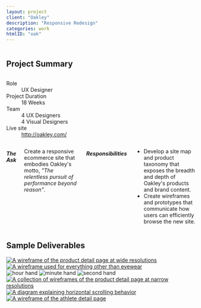 ```yaml
---
layout: project
client: "Oakley"
description: "Responsive Redesign"
categories: work
htmlID: "oak"
---
```


<div class="row">
    <div class="small-12 columns">
        <h2>Project Summary</h2>
    </div>
    <div class="small-12 medium-4 large-4 columns">
        <dl>
            <dt>Role</dt>
            <dd>UX Designer</dd>
            <dt>Project Duration</dt>
            <dd>18 Weeks</dd>
            <dt>Team</dt>
            <dd>
                4 UX Designers<br />
                4 Visual Designers<br />
            </dd>
            <dt>Live site</dt>
            <dd>
                <a href="http://oakley.com/">http://oakley.com/</a><br />
            </dd>
        </dl>
    </div>
    <div class="small-12 medium-8 large-8 columns lede">
        <h5>The Ask</h5>
        <p>
            Create a responsive ecommerce site that embodies Oakley's motto, <em>"The relentless pursuit of performance beyond reason"</em>.
        </p>
        <h5>Responsibilities</h5>
        <ul>
            <li>
                Develop a site map and product taxonomy that exposes the breadth and depth of Oakley's products and brand content.
            </li>
            <li>
                Create wireframes and prototypes that communicate how users can efficiently browse the new site.
            </li>
        </ul>
    </div>
</div>
<div class="row">
    <div class="small-12 columns">
        <h2>Sample Deliverables</h2>
    </div>
    <div class="large-8 columns end">
         <a href="/img/oak1.png"><img src="/img/oak1-small.png" alt="A wireframe of the product detail page at wide resolutions" /></a>
    </div>
</div>
<div class="row">
    <div class="large-8 columns end">
        <div id="watch">
            <a href="/img/oak2.png">
                <img src="/img/oak2-small.png" alt="A wireframe used for everything other than eyewear" />
            </a>
             <div id="face">
                <div>
                    <img id="hour" src="/img/watch/hour.png" alt="hour hand" />
                    <img id="minute" src="/img/watch/minute.png" alt="minute hand" />
                    <img id="second" src="/img/watch/second.png" alt="second hand" />
                </div>
            </div>
        </div>
    </div>
</div>
<div class="row">
    <div class="large-8 columns end">
         <a href="/img/oak3.png"><img src="/img/oak3-small.png" alt="A collection of wireframes of the product detail page at narrow resolutions" /></a>
    </div>
</div>
<div class="row">
    <div class="large-8 columns end">
         <a href="/img/oak4.png"><img src="/img/oak4-small.png" alt="A diagram explaining horizontal scrolling behavior" /></a>
    </div>
</div>
<div class="row">
    <div class="large-8 columns end">
         <a href="/img/oak5.png"><img src="/img/oak5-small.png" alt="A wireframe of the athlete detail page" /></a>
    </div>
</div>
<script type="text/javascript" src="/js/ticker.js"></script>
